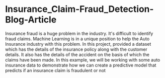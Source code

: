 # Insurance_Claim-Fraud_Detection-Blog-Article
Insurance fraud is a huge problem in the industry. It's difficult to identify fraud claims. Machine Learning is in a unique position to help the Auto Insurance industry with this problem. In this project, provided a dataset which has the details of the insurance policy along with the customer details. It also has the details of the accident on the basis of which the claims have been made.  In this example, we will be working with some auto insurance data to demonstrate how we can create a predictive model that predicts if an insurance claim is fraudulent or not
